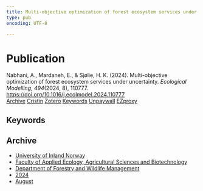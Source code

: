 ```yaml
---
title: Multi-objective optimization of forest ecosystem services under uncertainty
type: pub
encoding: UTF-8

---
```

<h1>Publication</h1>
<article id="csl-bib-container-7J2JG36M" class="csl-bib-container">
  <div class="csl-bib-body"> <div class="csl-entry">Nabhani, A., Mardaneh, E., &#38; Sjølie, H. K. (2024). Multi-objective optimization of forest ecosystem services under uncertainty. <i>Ecological Modelling</i>, <i>494</i>(2024, 8), 110777. <a href="https://doi.org/10.1016/j.ecolmodel.2024.110777">https://doi.org/10.1016/j.ecolmodel.2024.110777</a></div> </div>
  <div class="csl-bib-buttons">
    <a href="#taxonomy-article-7J2JG36M" alt="archive" class="csl-bib-button">Archive</a>
    <a href="https://app.cristin.no/results/show.jsf?id=2284333" alt="Cristin" class="csl-bib-button">Cristin</a>
    <a href="http://zotero.org/groups/5881554/items/7J2JG36M" alt="Zotero" class="csl-bib-button">Zotero</a>
    <a href="#keywords-article-7J2JG36M" alt="keywords" class="csl-bib-button">Keywords</a>
    <a href="https://doi.org/10.1016/j.ecolmodel.2024.110777" alt="Unpaywall" class="csl-bib-button">Unpaywall</a>
    <a href="https://doi.org/10.1016/j.ecolmodel.2024.110777" alt="EZproxy" class="csl-bib-button">EZproxy</a>
  </div>
  <div id="csl-bib-meta-container-7J2JG36M"></div>
</article>
<div id="csl-bib-meta-7J2JG36M" class="csl-bib-meta">
  <article id="keywords-article-7J2JG36M" class="keywords-article">
    <h1>Keywords</h1>
    
  </article>
  <article id="taxonomy-article-7J2JG36M" class="taxonomy-article">
    <h1>Archive</h1>
    <ul>
      <li><a href="{{< params subfolder >}}en/archive/?key=3DCRN523">University of Inland Norway</a></li>
      <li><a href="{{< params subfolder >}}en/archive/?key=T77LXH6D">Faculty of Applied Ecology, Agricultural Sciences and Biotechnology</a></li>
      <li><a href="{{< params subfolder >}}en/archive/?key=7TRARPE3">Department of Forestry and Wildlife Management</a></li>
      <li><a href="{{< params subfolder >}}en/archive/?key=A4XX8HDP">2024</a></li>
      <li><a href="{{< params subfolder >}}en/archive/?key=HFYJIYIE">August</a></li>
    </ul>
  </article>
</div>
